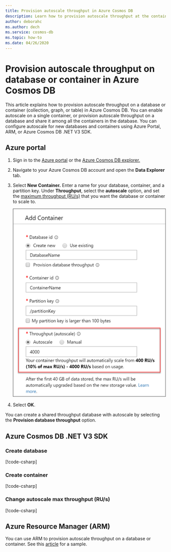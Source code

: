 ```yaml
---
title: Provision autoscale throughput in Azure Cosmos DB
description: Learn how to provision autoscale throughput at the container and database level in Azure Cosmos DB using Azure portal, CLI, PowerShell and various other SDKs. 
author: deborahc
ms.author: dech
ms.service: cosmos-db
ms.topic: how-to
ms.date: 04/26/2020
---
```


# Provision autoscale throughput on database or container in Azure Cosmos DB

This article explains how to provision autoscale throughput on a database or container (collection, graph, or table) in Azure Cosmos DB. You can enable autoscale on a single container, or provision autoscale throughput on a database and share it among all the containers in the database. You can configure autoscale for new databases and containers using Azure Portal, ARM, or Azure Cosmos DB .NET V3 SDK.

## Azure portal

1. Sign in to the [Azure portal](https://portal.azure.com) or the [Azure Cosmos DB explorer.](https://cosmos.azure.com/)

1. Navigate to your Azure Cosmos DB account and open the **Data Explorer** tab.

1. Select **New Container.** Enter a name for your database, container, and a partition key. Under **Throughput**, select the **autoscale** option, and set the [maximum throughput (RU/s)](provision-throughput-autopilot.md#how-autoscale-provisioned-throughput-works) that you want the database or container to scale to.

   ![Creating a container and configuring autoscale provisioned throughput](./media/how-to-provision-autoscale-throughput/create-new-autoscale-container.png)


1. Select **OK**.

You can create a shared throughput database with autoscale by selecting the **Provision database throughput** option.

## Azure Cosmos DB .NET V3 SDK

### Create database
[!code-csharp[](~/samples-cosmosdb-dotnet-v3/Microsoft.Azure.Cosmos/tests/Microsoft.Azure.Cosmos.Tests/SampleCodeForDocs/AutoscaleDocsSampleCode.cs?name=CreateDatabaseWithAutoscaleThroughput)]

### Create container
[!code-csharp[](~/samples-cosmosdb-dotnet-v3/Microsoft.Azure.Cosmos/tests/Microsoft.Azure.Cosmos.Tests/SampleCodeForDocs/AutoscaleDocsSampleCode.cs?name=CreateContainerWithAutoscaleThroughput)]

### Change autoscale max throughput (RU/s)
[!code-csharp[](~/samples-cosmosdb-dotnet-v3/Microsoft.Azure.Cosmos/tests/Microsoft.Azure.Cosmos.Tests/SampleCodeForDocs/AutoscaleDocsSampleCode.cs?name=ChangeAutoscaleThroughput)]

## Azure Resource Manager (ARM)
You can use ARM to provision autoscale throughput on a database or container. See this [article](manage-sql-with-resource-manager.md#azure-cosmos-account-with-autoscale-throughput) for a sample.
